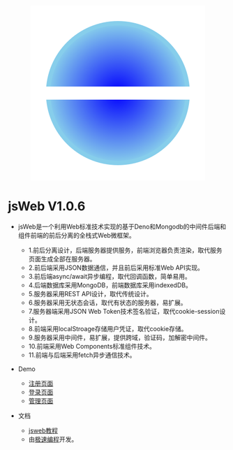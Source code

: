 <div align="center">
<img src="jsweb.svg">
</div>


# jsWeb V1.0.6

- jsWeb是一个利用Web标准技术实现的基于Deno和Mongodb的中间件后端和组件前端的前后分离的全栈式Web微框架。
  - 1.前后分离设计，后端服务器提供服务，前端浏览器负责渲染，取代服务页面生成全部在服务器。
  - 2.前后端采用JSON数据通信，并且前后采用标准Web API实现。
  - 3.前后端async/await异步编程，取代回调函数，简单易用。
  - 4.后端数据库采用MongoDB，前端数据库采用indexedDB。
  - 5.服务器采用REST API设计，取代传统设计。
  - 6.服务器采用无状态会话，取代有状态的服务器，易扩展。
  - 7.服务器端采用JSON Web Token技术签名验证，取代cookie-session设计。
  - 8.前端采用localStroage存储用户凭证，取代cookie存储。
  - 9.服务器采用中间件，易扩展，提供跨域，验证码，加解密中间件。
  - 10.前端采用Web Components标准组件技术。
  - 11.前端与后端采用fetch异步通信技术。

- Demo
  - <a href="https://www.jscoding.net/html/reg.html">注册页面</a>
  - <a href="https://www.jscoding.net/html/login.html">登录页面</a>
  - <a href="https://www.jscoding.net/html/index.html">管理页面</a>

- 文档
	- <a href="https://www.jscoding.net/shell/index.html?name=jsweb&run=1" target="_blank">jsweb教程</a>
  - 由<a href="https://www.jscoding.net/" target="_blank">极速编程</a>开发。
